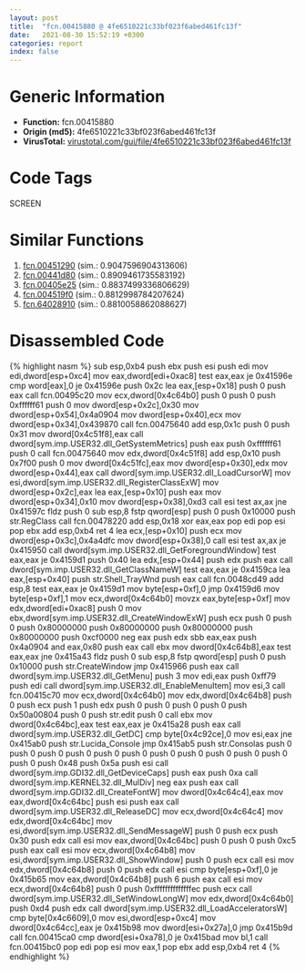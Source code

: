 ```yaml
---
layout: post
title:  "fcn.00415880 @ 4fe6510221c33bf023f6abed461fc13f"
date:   2021-08-30 15:52:19 +0300
categories: report
index: false
---
```


# Generic Information
- **Function:** fcn.00415880
- **Origin (md5):** 4fe6510221c33bf023f6abed461fc13f
- **VirusTotal:** [virustotal.com/gui/file/4fe6510221c33bf023f6abed461fc13f][virustotal_ref]

# Code Tags
<span class="tag" id="SCREEN">SCREEN</span>


# Similar Functions

1. [fcn.00451290][similar_1_ref] (sim.: 0.9047596904313606)
2. [fcn.00441d80][similar_2_ref] (sim.: 0.8909461735583192)
3. [fcn.00405e25][similar_3_ref] (sim.: 0.8837499336806629)
4. [fcn.004519f0][similar_4_ref] (sim.: 0.8812998784207624)
5. [fcn.64028910][similar_5_ref] (sim.: 0.8810058862088627)


# Disassembled Code

{% highlight nasm %}
sub esp,0xb4
push ebx
push esi
push edi
mov edi,dword[esp+0xc4]
mov eax,dword[edi+0xac8]
test eax,eax
je 0x41596e
cmp word[eax],0
je 0x41596e
push 0x2c
lea eax,[esp+0x18]
push 0
push eax
call fcn.00495c20
mov ecx,dword[0x4c64b0]
push 0
push 0
push 0xffffff61
push 0
mov dword[esp+0x2c],0x30
mov dword[esp+0x54],0x4a0904
mov dword[esp+0x40],ecx
mov dword[esp+0x34],0x439870
call fcn.00475640
add esp,0x1c
push 0
push 0x31
mov dword[0x4c51f8],eax
call dword[sym.imp.USER32.dll_GetSystemMetrics]
push eax
push 0xffffff61
push 0
call fcn.00475640
mov edx,dword[0x4c51f8]
add esp,0x10
push 0x7f00
push 0
mov dword[0x4c51fc],eax
mov dword[esp+0x30],edx
mov dword[esp+0x44],eax
call dword[sym.imp.USER32.dll_LoadCursorW]
mov esi,dword[sym.imp.USER32.dll_RegisterClassExW]
mov dword[esp+0x2c],eax
lea eax,[esp+0x10]
push eax
mov dword[esp+0x34],0x10
mov dword[esp+0x38],0xd3
call esi
test ax,ax
jne 0x41597c
fldz
push 0
sub esp,8
fstp qword[esp]
push 0
push 0x10000
push str.RegClass
call fcn.00478220
add esp,0x18
xor eax,eax
pop edi
pop esi
pop ebx
add esp,0xb4
ret 4
lea ecx,[esp+0x10]
push ecx
mov dword[esp+0x3c],0x4a4dfc
mov dword[esp+0x38],0
call esi
test ax,ax
je 0x415950
call dword[sym.imp.USER32.dll_GetForegroundWindow]
test eax,eax
je 0x4159d1
push 0x40
lea edx,[esp+0x44]
push edx
push eax
call dword[sym.imp.USER32.dll_GetClassNameW]
test eax,eax
je 0x4159ca
lea eax,[esp+0x40]
push str.Shell_TrayWnd
push eax
call fcn.0048cd49
add esp,8
test eax,eax
je 0x4159d1
mov byte[esp+0xf],0
jmp 0x4159d6
mov byte[esp+0xf],1
mov ecx,dword[0x4c64b0]
movzx eax,byte[esp+0xf]
mov edx,dword[edi+0xac8]
push 0
mov ebx,dword[sym.imp.USER32.dll_CreateWindowExW]
push ecx
push 0
push 0
push 0x80000000
push 0x80000000
push 0x80000000
push 0x80000000
push 0xcf0000
neg eax
push edx
sbb eax,eax
push 0x4a0904
and eax,0x80
push eax
call ebx
mov dword[0x4c64b8],eax
test eax,eax
jne 0x415a43
fldz
push 0
sub esp,8
fstp qword[esp]
push 0
push 0x10000
push str.CreateWindow
jmp 0x415966
push eax
call dword[sym.imp.USER32.dll_GetMenu]
push 3
mov edi,eax
push 0xff79
push edi
call dword[sym.imp.USER32.dll_EnableMenuItem]
mov esi,3
call fcn.00415c70
mov ecx,dword[0x4c64b0]
mov edx,dword[0x4c64b8]
push 0
push ecx
push 1
push edx
push 0
push 0
push 0
push 0
push 0x50a00804
push 0
push str.edit
push 0
call ebx
mov dword[0x4c64bc],eax
test eax,eax
je 0x415a28
push eax
call dword[sym.imp.USER32.dll_GetDC]
cmp byte[0x4c92ce],0
mov esi,eax
jne 0x415ab0
push str.Lucida_Console
jmp 0x415ab5
push str.Consolas
push 0
push 0
push 0
push 0
push 0
push 0
push 0
push 0
push 0
push 0
push 0
push 0
push 0x48
push 0x5a
push esi
call dword[sym.imp.GDI32.dll_GetDeviceCaps]
push eax
push 0xa
call dword[sym.imp.KERNEL32.dll_MulDiv]
neg eax
push eax
call dword[sym.imp.GDI32.dll_CreateFontW]
mov dword[0x4c64c4],eax
mov eax,dword[0x4c64bc]
push esi
push eax
call dword[sym.imp.USER32.dll_ReleaseDC]
mov ecx,dword[0x4c64c4]
mov edx,dword[0x4c64bc]
mov esi,dword[sym.imp.USER32.dll_SendMessageW]
push 0
push ecx
push 0x30
push edx
call esi
mov eax,dword[0x4c64bc]
push 0
push 0
push 0xc5
push eax
call esi
mov ecx,dword[0x4c64b8]
mov esi,dword[sym.imp.USER32.dll_ShowWindow]
push 0
push ecx
call esi
mov edx,dword[0x4c64b8]
push 0
push edx
call esi
cmp byte[esp+0xf],0
je 0x415b65
mov eax,dword[0x4c64b8]
push 6
push eax
call esi
mov ecx,dword[0x4c64b8]
push 0
push 0xffffffffffffffec
push ecx
call dword[sym.imp.USER32.dll_SetWindowLongW]
mov edx,dword[0x4c64b0]
push 0xd4
push edx
call dword[sym.imp.USER32.dll_LoadAcceleratorsW]
cmp byte[0x4c6609],0
mov esi,dword[esp+0xc4]
mov dword[0x4c64cc],eax
je 0x415b98
mov dword[esi+0x27a],0
jmp 0x415b9d
call fcn.00415ca0
cmp dword[esi+0xa78],0
je 0x415bad
mov bl,1
call fcn.00415bc0
pop edi
pop esi
mov eax,1
pop ebx
add esp,0xb4
ret 4
{% endhighlight %}


[similar_1_ref]: /report/fcn.00451290@4fe6510221c33bf023f6abed461fc13f
[similar_2_ref]: /report/fcn.00441d80@4fe6510221c33bf023f6abed461fc13f
[similar_3_ref]: /report/fcn.00405e25@5f763449465a14d1cdb5ea67e2f984d0
[similar_4_ref]: /report/fcn.004519f0@4fe6510221c33bf023f6abed461fc13f
[similar_5_ref]: /report/fcn.64028910@07e4412910bcf0f5969ef64c44eecb2d
[virustotal_ref]: https://www.virustotal.com/gui/file/4fe6510221c33bf023f6abed461fc13f